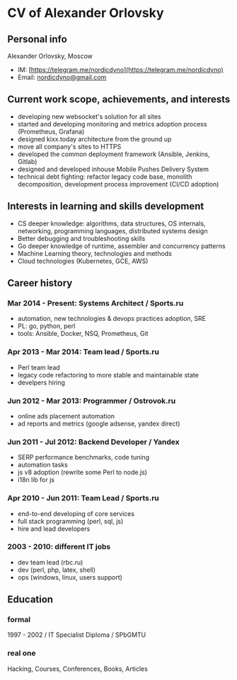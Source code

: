 # CV of Alexander Orlovsky

## Personal info

Alexander Orlovsky, Moscow

* IM: [https://telegram.me/nordicdyno](https://telegram.me/nordicdyno)
* Email: <nordicdyno@gmail.com>

## Current work scope, achievements, and interests

* developing new websocket's solution for all sites
* started and developing monitoring and metrics adoption process (Prometheus, Grafana)
* designed kixx.today architecture from the ground up
* move all company's sites to HTTPS
* developed the common deployment framework (Ansible, Jenkins, Gitlab)
* designed and developed inhouse Mobile Pushes Delivery System
* technical debt fighting: refactor legacy code base, monolith decomposition, development process improvement (CI/CD adoption)

## Interests in learning and skills development

* CS deeper knowledge: algorithms, data structures, OS internals, networking, programming languages, distributed systems design
* Better debugging and troubleshooting skills
* Go deeper knowledge of runtime, assembler and concurrency patterns
* Machine Learning theory, technologies and methods
* Cloud technologies (Kubernetes, GCE, AWS)

## Career history

### Mar 2014 - Present: Systems Architect / Sports.ru

* automation, new technologies & devops practices adoption, SRE
* PL: go, python, perl
* tools: Ansible, Docker, NSQ, Prometheus, Git

### Apr 2013 - Mar 2014: Team lead / Sports.ru

* Perl team lead
* legacy code refactoring to more stable and maintainable state
* develpers hiring

### Jun 2012 - Mar 2013: Programmer / Ostrovok.ru

* online ads placement automation
* ad reports and metrics (google adsense, yandex direct)

### Jun 2011 - Jul 2012: Backend Developer / Yandex

* SERP performance benchmarks, code tuning
* automation tasks
* js v8 adoption (rewrite some Perl to node.js)
* i18n lib for js

### Apr 2010 - Jun 2011: Team Lead / Sports.ru

* end-to-end developing of core services
* full stack programming (perl, sql, js)
* hire and lead developers

### 2003 - 2010: different IT jobs

* dev team lead (rbc.ru)
* dev (perl, php, latex, shell)
* ops (windows, linux, users support)

## Education

### formal

1997 - 2002 / IT Specialist Diploma / SPbGMTU

### real one

 Hacking, Courses, Conferences, Books, Articles
